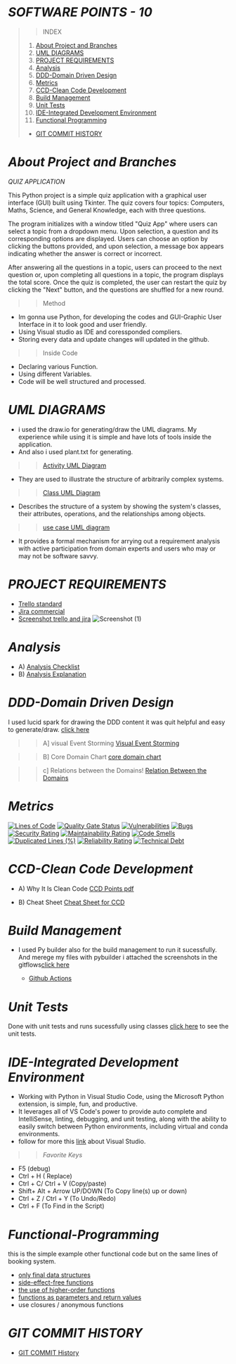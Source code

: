 # *SOFTWARE POINTS - 10*
>>INDEX
>1. [About Project and Branches](#about-project-and-branches)
>2. [UML DIAGRAMS](#uml-diagrams)
>3. [PROJECT REQUIREMENTS](#project-requirements)
>4. [Analysis](#analysis)
>5. [DDD-Domain Driven Design](#ddd-domain-driven-design)
>6. [Metrics](#metrics)
>7. [CCD-Clean Code Development](#ccd-clean-code-development)
>8. [Build Management](#build-management)
>9. [Unit Tests](#unit-tests)
>10. [IDE-Integrated Development Environment](#ide-integrated-development-environment)
>11. [Functional Programming](#functional-programming)
>+ [GIT COMMIT HISTORY](#git-commit-history)






# *About Project and Branches*
  *QUIZ APPLICATION*
  
This Python project is a simple quiz application with a graphical user interface (GUI) built using Tkinter. The quiz covers four topics: Computers, Maths, Science, and General Knowledge, each with three questions. 

The program initializes with a window titled "Quiz App" where users can select a topic from a dropdown menu. Upon selection, a question and its corresponding options are displayed. Users can choose an option by clicking the buttons provided, and upon selection, a message box appears indicating whether the answer is correct or incorrect.

After answering all the questions in a topic, users can proceed to the next question or, upon completing all questions in a topic, the program displays the total score. Once the quiz is completed, the user can restart the quiz by clicking the "Next" button, and the questions are shuffled for a new round.

>> Method 
+ Im gonna use Python, for developing the codes and GUI-Graphic User Interface in it to look good and user friendly.
+ Using Visual studio as IDE and coressponded compliers.
+ Storing every data and update changes will updated in the github.
>> Inside Code
+ Declaring various Function.
+ Using different Variables.
+ Code will be well structured and processed.



# *UML DIAGRAMS*
  + i used the draw.io for generating/draw the UML diagrams. My experience while using it is simple and have lots of tools inside the application.
  + And also i used plant.txt for generating.

>>[Activity UML Diagram](https://github.com/astaade/pet_project/blob/main/UML/Activity%20Diaghram%20(Updated).png)
+ They are used to illustrate the structure of arbitrarily complex systems.

>>[Class UML Diagram](https://github.com/astaade/pet_project/blob/main/UML/Class.png)
+ Describes the structure of a system by showing the system's classes, their attributes, operations, and the relationships among objects.

>>[use case UML diagram](https://github.com/astaade/pet_project/blob/main/UML/use%20case%20diagram.pdf)
+ It provides a formal mechanism for arrying out a requirement analysis with active participation from domain experts and users who may or may not be software savvy.


# *PROJECT REQUIREMENTS*
   + [Trello standard](https://trello.com/b/vtwYry4O/my-trello-board)
   + [Jira commercial](https://playgroundbooking.atlassian.net/jira/software/projects/OPB/boards/1)
   + [Screenshot trello and jira](https://github.com/sunny-102000/Playground-Booking-System/tree/main/Project%20requirements)
![Screenshot (1)](https://github.com/astaade/pet_project/assets/149475536/30bfeffe-271c-4460-946e-3190191c7990)





# *Analysis*
  + A) [Analysis Checklist](https://github.com/astaade/pet_project/blob/main/analaysis/analysis%20checklist1.pdf)
  + B) [Analysis Explanation](https://github.com/astaade/pet_project/blob/main/analaysis/Analysis%20explanation.pdf)

# *DDD-Domain Driven Design*
 I used lucid spark for drawing the DDD content it was quit helpful and easy to generate/draw. [click here](https://lucid.app/lucidspark/e011e027-ff44-4045-8276-65f4a47ae37e/edit?invitationId=inv_7eb87a6e-b611-4c50-9632-16a72d476e28&page=0_0#)
 
>> A] visual Event Storming
[Visual Event Storming](https://github.com/astaade/pet_project/blob/main/DOMAIN%20DRIVEN%20DESIGN/VISUAL%20EVENT%20STORMING%20(1).pdf)

>> B] Core Domain Chart
[core domain chart](https://github.com/astaade/pet_project/blob/main/DOMAIN%20DRIVEN%20DESIGN/CORE%20DOMAIN%20CHART.png)

>> c] Relations between the Domains!
[Relation Between the Domains](https://github.com/astaade/pet_project/blob/main/DOMAIN%20DRIVEN%20DESIGN/Domain%20Relation%20Chart.png)



# *Metrics*
[![Lines of Code](https://sonarcloud.io/api/project_badges/measure?project=astaade_pet_project&metric=ncloc)](https://sonarcloud.io/summary/new_code?id=astaade_pet_project)
[![Quality Gate Status](https://sonarcloud.io/api/project_badges/measure?project=astaade_pet_project&metric=alert_status)](https://sonarcloud.io/summary/new_code?id=astaade_pet_project)
[![Vulnerabilities](https://sonarcloud.io/api/project_badges/measure?project=astaade_pet_project&metric=vulnerabilities)](https://sonarcloud.io/summary/new_code?id=astaade_pet_project)
[![Bugs](https://sonarcloud.io/api/project_badges/measure?project=astaade_pet_project&metric=bugs)](https://sonarcloud.io/summary/new_code?id=astaade_pet_project)
[![Security Rating](https://sonarcloud.io/api/project_badges/measure?project=astaade_pet_project&metric=security_rating)](https://sonarcloud.io/summary/new_code?id=astaade_pet_project)
[![Maintainability Rating](https://sonarcloud.io/api/project_badges/measure?project=astaade_pet_project&metric=sqale_rating)](https://sonarcloud.io/summary/new_code?id=astaade_pet_project)
[![Code Smells](https://sonarcloud.io/api/project_badges/measure?project=astaade_pet_project&metric=code_smells)](https://sonarcloud.io/summary/new_code?id=astaade_pet_project)
[![Duplicated Lines (%)](https://sonarcloud.io/api/project_badges/measure?project=astaade_pet_project&metric=duplicated_lines_density)](https://sonarcloud.io/summary/new_code?id=astaade_pet_project)
[![Reliability Rating](https://sonarcloud.io/api/project_badges/measure?project=astaade_pet_project&metric=reliability_rating)](https://sonarcloud.io/summary/new_code?id=astaade_pet_project)
[![Technical Debt](https://sonarcloud.io/api/project_badges/measure?project=astaade_pet_project&metric=sqale_index)](https://sonarcloud.io/summary/new_code?id=astaade_pet_project)

# *CCD-Clean Code Development*
  + A) Why It Is Clean Code
        [CCD Points pdf](https://github.com/astaade/pet_project/blob/main/Clean%20Code%20Development/Clean%20Code%20Development%20(CCD)%20cheat%20sheet.pdf)
    
  + B) Cheat Sheet [Cheat Sheet for CCD](https://github.com/astaade/pet_project/blob/main/Clean%20Code%20Development/CCD%20Cheat%20Sheet.pdf)

# *Build Management*

+ I used Py builder also for the build management to run it sucessfully. And merege my files with pybuilder i attached the screenshots in the gitflows[click here]()


  + [Github Actions]()

# *Unit Tests*


Done with unit tests and runs sucessfully using classes [click here](https://github.com/astaade/pet_project/blob/main/unit%20test/test.py) to see the unit tests. 


# *IDE-Integrated Development Environment*

   + Working with Python in Visual Studio Code, using the Microsoft Python extension, is simple, fun, and productive. 
   + It leverages all of VS Code's power to provide auto complete and IntelliSense, linting, debugging, and unit testing, along with the ability to easily switch between Python environments, including virtual and conda environments.
   + follow for more this [link](https://code.visualstudio.com/docs/languages/python) about Visual Studio.
   >> *Favorite Keys*
   + F5 (debug)
   + Ctrl + H ( Replace)
   +  Ctrl + C/ Ctrl + V (Copy/paste)
   + Shift+ Alt + Arrow UP/DOWN (To Copy line(s) up or down)
   + Ctrl + Z / Ctrl + Y (To Undo/Redo)
   +  Ctrl + F  (To Find in the Script)

# *Functional-Programming*
 this is the simple example other functional code but on the same lines of booking system. 
  + [only final data structures](https://github.com/astaade/pet_project/blob/cab6ecda8a59b5a823c922019eba216cb7fc4e18/funtional%20programming/funtional.py#L1-L11)
  + [side-effect-free functions](https://github.com/astaade/pet_project/blob/cab6ecda8a59b5a823c922019eba216cb7fc4e18/funtional%20programming/funtional.py#L16-L21)
  + [the use of higher-order functions](https://github.com/astaade/pet_project/blob/cab6ecda8a59b5a823c922019eba216cb7fc4e18/funtional%20programming/funtional.py#L16-L21)
  + [functions as parameters and return values](https://github.com/astaade/pet_project/blob/6c68c491f289858478177278eaa5143dea6f22ee/funtional%20programming/funtional.py#L1-L72)
  + use closures / anonymous functions
 

# *GIT COMMIT HISTORY*
   + [GIT COMMIT History](https://github.com/astaade/pet_project/commits/main/README.md)
